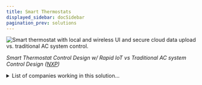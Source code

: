 ```yaml
---
title: Smart Thermostats
displayed_sidebar: docSidebar
pagination_prev: solutions
---
```

![Smart thermostat with local and wireless UI and secure cloud data upload vs. traditional AC system control.](/../static/img/smart-thermostats.webp)

*Smart Thermostat Control Design w/ Rapid IoT vs Traditional AC system Control Design ([NXP](https://www.nxp.com/company/blog/build-a-smart-thermostat-control-unit-in-minutes:BL-BUILD-SMART-THERMOSTAT-CONTROL-UNIT))*

<details>
        <summary>List of companies working in this solution...</summary>
         <em>Note: this is an experimental AI feature. Accuracy and completeness are a work in progress</em>
        <div>
            <ul>
             
                <li><a href="https://ohmconnect.com">Ohmconnect</a></li>
            
                <li><a href="https://nan">Yale Center For Business And The Environment</a></li>
            
                <li><a href="https://treau.cool">Treau</a></li>
            
                <li><a href="https://getmysa.com/">Mysa Smart Thermostats</a></li>
            
                <li><a href="https://globalthermostat.com/about-global-thermostat/">Global Thermostat</a></li>
            
                <li><a href="https://tado.com">Tado</a></li>
            
                <li><a href="http://www.ecosync.energy">Ecosync</a></li>
            
                <li><a href="https://www.climacell.co/">Climacell</a></li>
            
                <li><a href="https://breezi.io">Breezi</a></li>
            
                <li><a href="https://climatepapa.com/">Climate Papa</a></li>
            
            </ul>
        </div>
        </details>


:::company job openings
  #### [View open jobs in this Solution](https://climatebase.org/jobs?l=&q=&drawdown_solutions=Smart+Thermostats)
:::

## Overview

Promising breakthrough technologies for Smart Thermostats include:

1. **IoT-enabled thermostats**: Connected to the internet, these allow remote control, precise temperature adjustments, and energy savings.
2. **Machine learning**: Algorithms optimize heating and cooling schedules based on usage patterns, further saving energy.
3. **Building energy management systems**: These integrate with Smart Thermostats, providing real-time energy feedback and enabling automatic adjustments.

Leading companies in Smart Thermostats:

1. **Nest Labs**: A Google subsidiary and prominent Smart Thermostat manufacturer.
2. **ecobee**: Another major Smart Thermostat manufacturer.
3. **Honeywell**: Leader in Building Energy Management Systems.

## Progress Made

Smart Thermostats have significantly contributed to combatting climate change by automating temperature adjustments based on schedules and needs, resulting in energy savings. Studies indicate households using such thermostats can save around $180 yearly on energy bills, substantially reducing greenhouse gas emissions.

Pioneering companies like Nest introduced energy-saving features like auto-away and learning algorithms. The U.S. Department of Energy's Energy Star program has promoted smart thermostats, boosting availability and growth. Utility companies also incentivize adoption through rebate programs and remote control options.

## Lessons Learned

Key lessons from Smart Thermostats' development:

1. **Open platform importance**: An open platform's success enables various entities to develop applications, fostering diverse product offerings and higher adoption rates.
2. **User-friendly interfaces**: Simplified interfaces enhance adoption rates by making devices more accessible.
3. **Data comprehensiveness**: Accurate energy consumption data is essential for effective device use and informed energy decisions.
4. **Partnership significance**: Collaboration with utilities and manufacturers ensures widespread and effective adoption.
5. **Ongoing support necessity**: Continuous support and training post-adoption optimize benefits.

## Challenges Ahead

Challenges in Smart Thermostats' development and implementation:

- **Lack of awareness**: Wider public awareness is needed about the technology's benefits to encourage adoption.
- **Cost**: The relatively high cost deters many from investing in Smart Thermostats.
- **Lack of coordinated effort**: A unified effort is lacking in promoting and implementing Smart Thermostats.

## Best Path Forward

Mitigating climate change requires reducing greenhouse gas emissions. Smart Thermostats can help by optimizing heating and cooling, lowering energy consumption. To ensure wide-scale adoption and effectiveness, public education, affordability, and user-friendliness are crucial. Entities like the Environmental Protection Agency, the Alliance to Save Energy, and Nest Labs are pivotal in promoting smart thermostat use. Their continued efforts can drive extensive implementation of this technology.